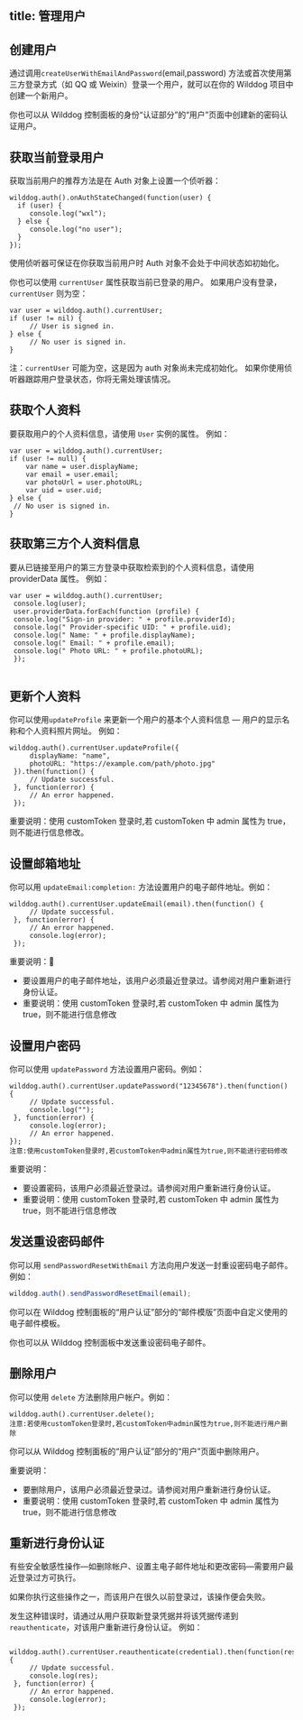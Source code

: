 
title: 管理用户
---

## 创建用户

通过调用`createUserWithEmailAndPassword`(email,password) 方法或首次使用第三方登录方式（如 QQ 或 Weixin）登录一个用户，就可以在你的 Wilddog 项目中创建一个新用户。

你也可以从 Wilddog 控制面板的身份“认证部分”的“用户”页面中创建新的密码认证用户。

## 获取当前登录用户


获取当前用户的推荐方法是在 Auth 对象上设置一个侦听器：

```
wilddog.auth().onAuthStateChanged(function(user) {
  if (user) {
     console.log("wxl");
  } else {
     console.log("no user");
  }
});
```

使用侦听器可保证在你获取当前用户时 Auth 对象不会处于中间状态如初始化。


你也可以使用 `currentUser` 属性获取当前已登录的用户。 如果用户没有登录，`currentUser` 则为空：


```
var user = wilddog.auth().currentUser;
if (user != nil) {
     // User is signed in.
} else {
     // No user is signed in.
}
```

注：`currentUser` 可能为空，这是因为 auth 对象尚未完成初始化。 如果你使用侦听器跟踪用户登录状态，你将无需处理该情况。

## 获取个人资料

要获取用户的个人资料信息，请使用 `User` 实例的属性。 例如：


```
var user = wilddog.auth().currentUser;
if (user != null) {
    var name = user.displayName;
    var email = user.email;
    var photoUrl = user.photoURL;
    var uid = user.uid; 
} else {
 // No user is signed in.
}

```
## 获取第三方个人资料信息

要从已链接至用户的第三方登录中获取检索到的个人资料信息，请使用 providerData 属性。 例如：

```
var user = wilddog.auth().currentUser;
 console.log(user);
 user.providerData.forEach(function (profile) {
 console.log("Sign-in provider: " + profile.providerId);
 console.log(" Provider-specific UID: " + profile.uid);
 console.log(" Name: " + profile.displayName);
 console.log(" Email: " + profile.email);
 console.log(" Photo URL: " + profile.photoURL);
 });


```

## 更新个人资料

你可以使用`updateProfile` 来更新一个用户的基本个人资料信息 — 用户的显示名称和个人资料照片网址。 例如：

```
wilddog.auth().currentUser.updateProfile({
     displayName: "name",
     photoURL: "https://example.com/path/photo.jpg"
 }).then(function() {
     // Update successful.
 }, function(error) {
     // An error happened.
 });
```
重要说明：使用 customToken 登录时,若 customToken 中 admin 属性为 true，则不能进行信息修改。
## 设置邮箱地址

你可以用 `updateEmail:completion:` 方法设置用户的电子邮件地址。例如：

```
wilddog.auth().currentUser.updateEmail(email).then(function() {
     // Update successful.
 }, function(error) {
     // An error happened.
     console.log(error);
 });
```

重要说明：

- 要设置用户的电子邮件地址，该用户必须最近登录过。请参阅对用户重新进行身份认证。
- 重要说明：使用 customToken 登录时,若 customToken 中 admin 属性为 true，则不能进行信息修改


## 设置用户密码

你可以使用 `updatePassword` 方法设置用户密码。例如：

```
wilddog.auth().currentUser.updatePassword("12345678").then(function() {
     // Update successful.
     console.log("");
 }, function(error) {
     console.log(error);
     // An error happened. 
});
注意:使用customToken登录时,若customToken中admin属性为true,则不能进行密码修改
```

重要说明：

- 要设置密码，该用户必须最近登录过。请参阅对用户重新进行身份认证。
- 重要说明：使用 customToken 登录时,若 customToken 中 admin 属性为 true，则不能进行信息修改


## 发送重设密码邮件


你可以用 `sendPasswordResetWithEmail` 方法向用户发送一封重设密码电子邮件。 例如：

```javascript
wilddog.auth().sendPasswordResetEmail(email);
```

你可以在 Wilddog 控制面板的“用户认证”部分的“邮件模版”页面中自定义使用的电子邮件模板。


你也可以从 Wilddog 控制面板中发送重设密码电子邮件。


## 删除用户

你可以使用 `delete` 方法删除用户帐户。例如：

```
wilddog.auth().currentUser.delete();
注意:若使用customToken登录时,若customToken中admin属性为true,则不能进行用户删除
```
你可以从 Wilddog 控制面板的“用户认证”部分的“用户”页面中删除用户。

重要说明：

- 要删除用户，该用户必须最近登录过。请参阅对用户重新进行身份认证。
- 重要说明：使用 customToken 登录时,若 customToken 中 admin 属性为 true，则不能进行信息修改



## 重新进行身份认证

有些安全敏感性操作—如删除帐户、设置主电子邮件地址和更改密码—需要用户最近登录过方可执行。

如果你执行这些操作之一，而该用户在很久以前登录过，该操作便会失败。

发生这种错误时，请通过从用户获取新登录凭据并将该凭据传递到 `reauthenticate`，对该用户重新进行身份认证。 例如：



```
 wilddog.auth().currentUser.reauthenticate(credential).then(function(res) {
     // Update successful.
     console.log(res);
 }, function(error) {
     // An error happened.
     console.log(error);
 });
```
